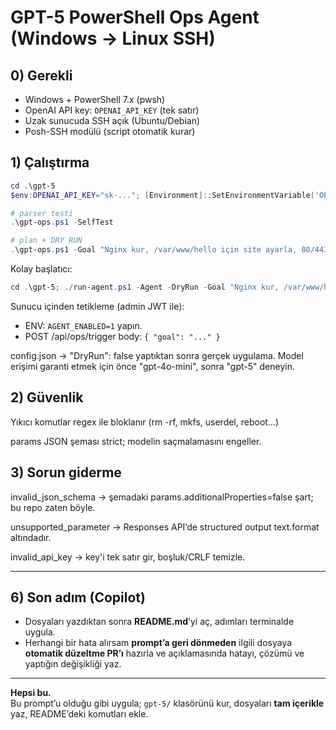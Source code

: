 # GPT-5 PowerShell Ops Agent (Windows → Linux SSH)

## 0) Gerekli
- Windows + PowerShell 7.x (pwsh)
- OpenAI API key: `OPENAI_API_KEY` (tek satır)
- Uzak sunucuda SSH açık (Ubuntu/Debian)
- Posh-SSH modülü (script otomatik kurar)

## 1) Çalıştırma
```powershell
cd .\gpt-5
$env:OPENAI_API_KEY="sk-..."; [Environment]::SetEnvironmentVariable('OPENAI_API_KEY',$env:OPENAI_API_KEY,'User')

# parser testi
.\gpt-ops.ps1 -SelfTest

# plan + DRY RUN
.\gpt-ops.ps1 -Goal "Nginx kur, /var/www/hello için site ayarla, 80/443 aç, nginx -t ve restart"
```

Kolay başlatıcı:
```powershell
cd .\gpt-5; ./run-agent.ps1 -Agent -DryRun -Goal "Nginx kur, /var/www/hello için site ayarla"
```

Sunucu içinden tetikleme (admin JWT ile):
- ENV: `AGENT_ENABLED=1` yapın.
- POST /api/ops/trigger body: `{ "goal": "..." }`

config.json → "DryRun": false yaptıktan sonra gerçek uygulama.
Model erişimi garanti etmek için önce "gpt-4o-mini", sonra "gpt-5" deneyin.

## 2) Güvenlik

Yıkıcı komutlar regex ile bloklanır (rm -rf, mkfs, userdel, reboot…)

params JSON şeması strict; modelin saçmalamasını engeller.

## 3) Sorun giderme

invalid_json_schema → şemadaki params.additionalProperties=false şart; bu repo zaten böyle.

unsupported_parameter → Responses API’de structured output text.format altındadır.

invalid_api_key → key'i tek satır gir, boşluk/CRLF temizle.


---

## 6) Son adım (Copilot)
- Dosyaları yazdıktan sonra **README.md**’yi aç, adımları terminalde uygula.  
- Herhangi bir hata alırsam **prompt’a geri dönmeden** ilgili dosyaya **otomatik düzeltme PR’ı** hazırla ve açıklamasında hatayı, çözümü ve yaptığın değişikliği yaz.

---

**Hepsi bu.**  
Bu prompt’u olduğu gibi uygula; `gpt-5/` klasörünü kur, dosyaları **tam içerikle** yaz, README’deki komutları ekle.

